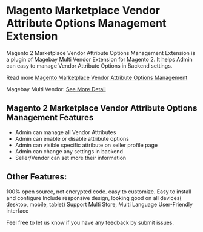 # Magento Marketplace Vendor Attribute Options Management Extension
Magento 2 Marketplace Vendor Attribute Options Management Extension is a plugin of Magebay Multi Vendor Extension for Magento 2. It helps Admin can easy to manage Vendor Attribute Options in Backend settings.

Read more [Magento Marketplace Vendor Attribute Options Management](https://www.magebay.com/magento-marketplace-vendor-attributes)

Magebay Multi Vendor: [See More Detail](https://www.magebay.com/magento-multi-vendor-marketplace-extension)

## Magento 2 Marketplace Vendor Attribute Options Management Features
- Admin can manage all Vendor Attributes
- Admin can enable or disable attribute options
- Admin can visible specific attribute on seller profile page
- Admin can change any settings in backend
- Seller/Vendor can set more their information

## Other Features:
100% open source, not encrypted code. easy to customize.
Easy to install and configure
Include responsive design, looking good on all devices( desktop, mobile, tablet)
Support Multi Store, Multi Language
User-Friendly interface

Feel free to let us know if you have any feedback by submit issues.
